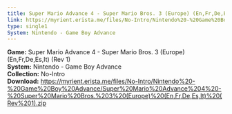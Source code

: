 ```yaml
---
title: Super Mario Advance 4 - Super Mario Bros. 3 (Europe) (En,Fr,De,Es,It) (Rev 1)
link: https://myrient.erista.me/files/No-Intro/Nintendo%20-%20Game%20Boy%20Advance/Super%20Mario%20Advance%204%20-%20Super%20Mario%20Bros.%203%20(Europe)%20(En,Fr,De,Es,It)%20(Rev%201).zip
type: single1
System: Nintendo - Game Boy Advance
---
```

<b>Game:</b> Super Mario Advance 4 - Super Mario Bros. 3 (Europe) (En,Fr,De,Es,It) (Rev 1)<br>
<b>System:</b> Nintendo - Game Boy Advance<br>
<b>Collection:</b> No-Intro<br>
<b>Download:</b> https://myrient.erista.me/files/No-Intro/Nintendo%20-%20Game%20Boy%20Advance/Super%20Mario%20Advance%204%20-%20Super%20Mario%20Bros.%203%20(Europe)%20(En,Fr,De,Es,It)%20(Rev%201).zip